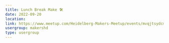 ```yaml
---
title: Lunch Break Make 🛠️
date: 2022-09-20
location: 
link: https://www.meetup.com/Heidelberg-Makers-Meetup/events/mvqjtsydcmbbc/
usergroup: makershd
type: usergroup
---
```

